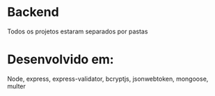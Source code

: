 # Backend

Todos os projetos estaram separados por pastas

# Desenvolvido em:

Node, express, express-validator, bcryptjs, jsonwebtoken, mongoose, multer

